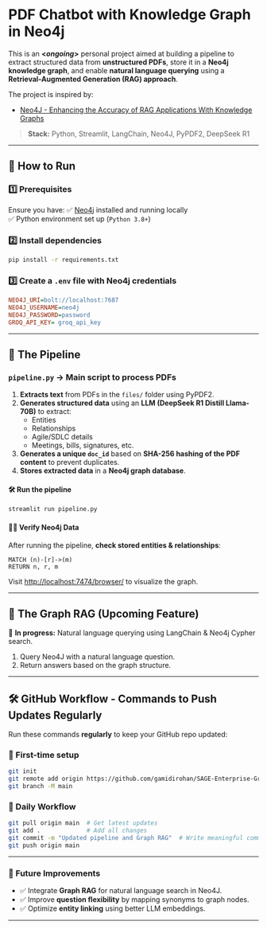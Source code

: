 # PDF Chatbot with Knowledge Graph in Neo4j

This is an **<*ongoing*>** personal project aimed at building a pipeline to extract structured data from **unstructured PDFs**, store it in a **Neo4j knowledge graph**, and enable **natural language querying** using a **Retrieval-Augmented Generation (RAG) approach**.

The project is inspired by:
- [Neo4J - Enhancing the Accuracy of RAG Applications With Knowledge Graphs](https://neo4j.com/developer-blog/enhance-rag-knowledge-graph/?mkt_tok=NzEwLVJSQy0zMzUAAAGTBn-WDr1KcupEPExYL6rh_DaP3R0h5gWQFxWGRm6dXiew5-oAnYBbvXvedknjyhyojNebyUa0ywWZwIkZQRtiJ-9x6k22vY3ru2Ztp7PjlgN5Bbs)

> **Stack:** Python, Streamlit, LangChain, Neo4J, PyPDF2, DeepSeek R1

---

## 🚀 How to Run

### **1️⃣ Prerequisites**
Ensure you have:
✅ [Neo4j](https://neo4j.com/download/) installed and running locally  
✅ Python environment set up (`Python 3.8+`)

### **2️⃣ Install dependencies**
```bash
pip install -r requirements.txt
```

### **3️⃣ Create a `.env` file with Neo4j credentials**
```ini
NEO4J_URI=bolt://localhost:7687
NEO4J_USERNAME=neo4j
NEO4J_PASSWORD=password
GROQ_API_KEY= groq_api_key
```

---

## 📌 The Pipeline

### `pipeline.py` -> Main script to process PDFs
1. **Extracts text** from PDFs in the `files/` folder using PyPDF2.
2. **Generates structured data** using an **LLM (DeepSeek R1 Distill Llama-70B)** to extract:
   - Entities
   - Relationships
   - Agile/SDLC details
   - Meetings, bills, signatures, etc.
3. **Generates a unique `doc_id`** based on **SHA-256 hashing of the PDF content** to prevent duplicates.
4. **Stores extracted data** in a **Neo4j graph database**.

#### **🛠 Run the pipeline**
```bash
streamlit run pipeline.py
```

#### **🕵️‍♂️ Verify Neo4j Data**
After running the pipeline, **check stored entities & relationships**:
```cypher
MATCH (n)-[r]->(m)
RETURN n, r, m
```
Visit [http://localhost:7474/browser/](http://localhost:7474/browser/) to visualize the graph.

---

## 📖 The Graph RAG (Upcoming Feature)
🚧 **In progress:** Natural language querying using LangChain & Neo4j Cypher search.

1. Query Neo4J with a natural language question.
2. Return answers based on the graph structure.

---

## 🛠 GitHub Workflow - Commands to Push Updates Regularly
Run these commands **regularly** to keep your GitHub repo updated:

### **📌 First-time setup**
```bash
git init
git remote add origin https://github.com/gamidirohan/SAGE-Enterprise-Graph-RAG.git
git branch -M main
```

### **📌 Daily Workflow**
```bash
git pull origin main  # Get latest updates
git add .             # Add all changes
git commit -m "Updated pipeline and Graph RAG"  # Write meaningful commit messages
git push origin main
```

---

### 🌟 Future Improvements
- ✅ Integrate **Graph RAG** for natural language search in Neo4J.
- ✅ Improve **question flexibility** by mapping synonyms to graph nodes.
- ✅ Optimize **entity linking** using better LLM embeddings.

---